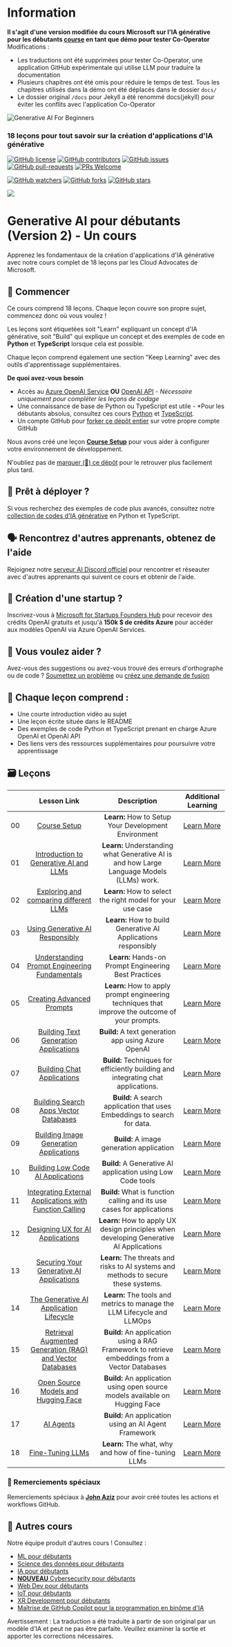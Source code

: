 # Information

**Il s'agit d'une version modifiée du cours Microsoft sur l'IA générative pour les débutants [course](https://github.com/microsoft/generative-ai-for-beginners) en tant que démo pour tester Co-Operator**
Modifications :
- Les traductions ont été supprimées pour tester Co-Operator, une application GitHub expérimentale qui utilise LLM pour traduire la documentation
- Plusieurs chapitres ont été omis pour réduire le temps de test. Tous les chapitres utilisés dans la démo ont été déplacés dans le dossier `docs/`
- Le dossier original `/docs` pour Jekyll a été renommé docs(jekyll) pour éviter les conflits avec l'application Co-Operator

![Generative AI For Beginners](./images/repo-thubmnail2.png?WT.mc_id=academic-105485-koreyst)

### 18 leçons pour tout savoir sur la création d'applications d'IA générative

[![GitHub license](https://img.shields.io/github/license/microsoft/Generative-AI-For-Beginners.svg)](https://github.com/microsoft/Generative-AI-For-Beginners/blob/master/LICENSE?WT.mc_id=academic-105485-koreyst)
[![GitHub contributors](https://img.shields.io/github/contributors/microsoft/Generative-AI-For-Beginners.svg)](https://GitHub.com/microsoft/Generative-AI-For-Beginners/graphs/contributors/?WT.mc_id=academic-105485-koreyst)
[![GitHub issues](https://img.shields.io/github/issues/microsoft/Generative-AI-For-Beginners.svg)](https://GitHub.com/microsoft/Generative-AI-For-Beginners/issues/?WT.mc_id=academic-105485-koreyst)
[![GitHub pull-requests](https://img.shields.io/github/issues-pr/microsoft/Generative-AI-For-Beginners.svg)](https://GitHub.com/microsoft/Generative-AI-For-Beginners/pulls/?WT.mc_id=academic-105485-koreyst)
[![PRs Welcome](https://img.shields.io/badge/PRs-welcome-brightgreen.svg?style=flat-square)](http://makeapullrequest.com?WT.mc_id=academic-105485-koreyst)

[![GitHub watchers](https://img.shields.io/github/watchers/microsoft/Generative-AI-For-Beginners.svg?style=social&label=Watch)](https://GitHub.com/microsoft/Generative-AI-For-Beginners/watchers/?WT.mc_id=academic-105485-koreyst)
[![GitHub forks](https://img.shields.io/github/forks/microsoft/Generative-AI-For-Beginners.svg?style=social&label=Fork)](https://GitHub.com/microsoft/Generative-AI-For-Beginners/network/?WT.mc_id=academic-105485-koreyst)
[![GitHub stars](https://img.shields.io/github/stars/microsoft/Generative-AI-For-Beginners.svg?style=social&label=Star)](https://GitHub.com/microsoft/Generative-AI-For-Beginners/stargazers/?WT.mc_id=academic-105485-koreyst)

[![](https://dcbadge.vercel.app/api/server/ByRwuEEgH4)](https://aka.ms/genai-discord?WT.mc_id=academic-105485-koreyst)

# Generative AI pour débutants (Version 2) - Un cours

Apprenez les fondamentaux de la création d'applications d'IA générative avec notre cours complet de 18 leçons par les Cloud Advocates de Microsoft.

## 🌱 Commencer

Ce cours comprend 18 leçons. Chaque leçon couvre son propre sujet, commencez donc où vous voulez !

Les leçons sont étiquetées soit "Learn" expliquant un concept d'IA générative, soit "Build" qui explique un concept et des exemples de code en **Python** et **TypeScript** lorsque cela est possible.

Chaque leçon comprend également une section "Keep Learning" avec des outils d'apprentissage supplémentaires.

**De quoi avez-vous besoin**

- Accès au [Azure OpenAI Service](https://azure.microsoft.com/products/ai-services/openai-service?WT.mc_id=academic-105485-koreyst) **OU** [OpenAI API](https://platform.openai.com/docs/quickstart?context=python?WT.mc_id=academic-105485-koreyst) - _Nécessaire uniquement pour compléter les leçons de codage_
- Une connaissance de base de Python ou TypeScript est utile - \*Pour les débutants absolus, consultez ces cours [Python](https://learn.microsoft.com/training/paths/python-language/?WT.mc_id=academic-105485-koreyst) et [TypeScript](https://learn.microsoft.com/training/paths/build-javascript-applications-typescript/?WT.mc_id=academic-105485-koreyst).
- Un compte GitHub pour [forker ce dépôt entier](https://github.com/microsoft/generative-ai-for-beginners/fork?WT.mc_id=academic-105485-koreyst) sur votre propre compte GitHub

Nous avons créé une leçon **[Course Setup](./00-course-setup/README.md?WT.mc_id=academic-105485-koreyst)** pour vous aider à configurer votre environnement de développement.

N'oubliez pas de [marquer (🌟) ce dépôt](https://docs.github.com/en/get-started/exploring-projects-on-github/saving-repositories-with-stars?WT.mc_id=academic-105485-koreyst) pour le retrouver plus facilement plus tard.

## 🧠 Prêt à déployer ?

Si vous recherchez des exemples de code plus avancés, consultez notre [collection de codes d'IA générative](https://aka.ms/genai-beg-code?WT.mc_id=academic-105485-koreyst) en Python et TypeScript.

## 🗣️ Rencontrez d'autres apprenants, obtenez de l'aide

Rejoignez notre [serveur AI Discord officiel](https://aka.ms/genai-discord?WT.mc_id=academic-105485-koreyst) pour rencontrer et réseauter avec d'autres apprenants qui suivent ce cours et obtenir de l'aide.

## 🚀 Création d'une startup ?

Inscrivez-vous à [Microsoft for Startups Founders Hub](https://aka.ms/genai-foundershub?WT.mc_id=academic-105485-koreyst) pour recevoir des crédits OpenAI gratuits et jusqu'à **150k $ de crédits Azure** pour accéder aux modèles OpenAI via Azure OpenAI Services.

## 🙏 Vous voulez aider ?

Avez-vous des suggestions ou avez-vous trouvé des erreurs d'orthographe ou de code ? [Soumettez un problème](https://github.com/microsoft/generative-ai-for-beginners/issues?WT.mc_id=academic-105485-koreyst) ou [créez une demande de fusion](https://github.com/microsoft/generative-ai-for-beginners/pulls?WT.mc_id=academic-105485-koreyst)

## 📂 Chaque leçon comprend :

- Une courte introduction vidéo au sujet
- Une leçon écrite située dans le README
- Des exemples de code Python et TypeScript prenant en charge Azure OpenAI et OpenAI API
- Des liens vers des ressources supplémentaires pour poursuivre votre apprentissage

## 🗃️ Leçons

|     |                                                                 Lesson Link                                                                  |                                           Description                                           | Additional Learning                                                            |
| :-: | :------------------------------------------------------------------------------------------------------------------------------------------: | :---------------------------------------------------------------------------------------------: | ------------------------------------------------------------------------------ |
| 00  |                                 [Course Setup](./00-course-setup/README.md?WT.mc_id=academic-105485-koreyst)                                 |                      **Learn:** How to Setup Your Development Environment                       | [Learn More](https://aka.ms/genai-collection?WT.mc_id=academic-105485-koreyst) |
| 01  |               [Introduction to Generative AI and LLMs](./01-introduction-to-genai/README.md?WT.mc_id=academic-105485-koreyst)                |    **Learn:** Understanding what Generative AI is and how Large Language Models (LLMs) work.    | [Learn More](https://aka.ms/genai-collection?WT.mc_id=academic-105485-koreyst) |
| 02  |       [Exploring and comparing different LLMs](./02-exploring-and-comparing-different-llms/README.md?WT.mc_id=academic-105485-koreyst)       |                   **Learn:** How to select the right model for your use case                    | [Learn More](https://aka.ms/genai-collection?WT.mc_id=academic-105485-koreyst) |
| 03  |              [Using Generative AI Responsibly](./03-using-generative-ai-responsibly/README.md?WT.mc_id=academic-105485-koreyst)              |                 **Learn:** How to build Generative AI Applications responsibly                  | [Learn More](https://aka.ms/genai-collection?WT.mc_id=academic-105485-koreyst) |
| 04  |       [Understanding Prompt Engineering Fundamentals](./04-prompt-engineering-fundamentals/README.md?WT.mc_id=academic-105485-koreyst)       |                      **Learn:** Hands-on Prompt Engineering Best Practices                      | [Learn More](https://aka.ms/genai-collection?WT.mc_id=academic-105485-koreyst) |
| 05  |                        [Creating Advanced Prompts](./05-advanced-prompts/README.md?WT.mc_id=academic-105485-koreyst)                         | **Learn:** How to apply prompt engineering techniques that improve the outcome of your prompts. | [Learn More](https://aka.ms/genai-collection?WT.mc_id=academic-105485-koreyst) |
| 06  |                [Building Text Generation Applications](./06-text-generation-apps/README.md?WT.mc_id=academic-105485-koreyst)                 |                       **Build:** A text generation app using Azure OpenAI                       | [Learn More](https://aka.ms/genai-collection?WT.mc_id=academic-105485-koreyst) |
| 07  |                   [Building Chat Applications](./07-building-chat-applications/README.md?WT.mc_id=academic-105485-koreyst)                   |        **Build:** Techniques for efficiently building and integrating chat applications.        | [Learn More](https://aka.ms/genai-collection?WT.mc_id=academic-105485-koreyst) |
| 08  |            [Building Search Apps Vector Databases](./08-building-search-applications/README.md?WT.mc_id=academic-105485-koreyst)             |            **Build:** A search application that uses Embeddings to search for data.             | [Learn More](https://aka.ms/genai-collection?WT.mc_id=academic-105485-koreyst) |
| 09  |            [Building Image Generation Applications](./09-building-image-applications/README.md?WT.mc_id=academic-105485-koreyst)             |                            **Build:** A image generation application                            | [Learn More](https://aka.ms/genai-collection?WT.mc_id=academic-105485-koreyst) |
| 10  |            [Building Low Code AI Applications](./10-building-low-code-ai-applications/README.md?WT.mc_id=academic-105485-koreyst)            |                   **Build:** A Generative AI application using Low Code tools                   | [Learn More](https://aka.ms/genai-collection?WT.mc_id=academic-105485-koreyst) |
| 11  | [Integrating External Applications with Function Calling](./11-integrating-with-function-calling/README.md?WT.mc_id=academic-105485-koreyst) |             **Build:** What is function calling and its use cases for applications              | [Learn More](https://aka.ms/genai-collection?WT.mc_id=academic-105485-koreyst) |
| 12  |             [Designing UX for AI Applications](./12-designing-ux-for-ai-applications/README.md?WT.mc_id=academic-105485-koreyst)             |     **Learn:** How to apply UX design principles when developing Generative AI Applications     | [Learn More](https://aka.ms/genai-collection?WT.mc_id=academic-105485-koreyst) |
| 13  |             [Securing Your Generative AI Applications](./13-securing-ai-applications/README.md?WT.mc_id=academic-105485-koreyst)             |       **Learn:** The threats and risks to AI systems and methods to secure these systems.       | [Learn More](https://aka.ms/genai-collection?WT.mc_id=academic-105485-koreyst) |
| 14  |      [The Generative AI Application Lifecycle](./14-the-generative-ai-application-lifecycle/README.md?WT.mc_id=academic-105485-koreyst)      |             **Learn:** The tools and metrics to manage the LLM Lifecycle and LLMOps             | [Learn More](https://aka.ms/genai-collection?WT.mc_id=academic-105485-koreyst) |
| 15  |    [Retrieval Augmented Generation (RAG) and Vector Databases](./15-rag-and-vector-databases/README.md?WT.mc_id=academic-105485-koreyst)     | **Build:** An application using a RAG Framework to retrieve embeddings from a Vector Databases  | [Learn More](https://aka.ms/genai-collection?WT.mc_id=academic-105485-koreyst) |
| 16  |                  [Open Source Models and Hugging Face](./16-open-source-models/README.md?WT.mc_id=academic-105485-koreyst)                   |          **Build:** An application using open source models available on Hugging Face           | [Learn More](https://aka.ms/genai-collection?WT.mc_id=academic-105485-koreyst) |
| 17  |                                    [AI Agents](./17-ai-agents/README.md?WT.mc_id=academic-105485-koreyst)                                    |                      **Build:** An application using an AI Agent Framework                      | [Learn More](https://aka.ms/genai-collection?WT.mc_id=academic-105485-koreyst) |
| 18  |                               [Fine-Tuning LLMs](./18-fine-tuning/README.md?WT.mc_id=academic-105485-koreyst)                                |                      **Learn:** The what, why and how of fine-tuning LLMs                       | [Learn More](https://aka.ms/genai-collection?WT.mc_id=academic-105485-koreyst) |


### 🌟 Remerciements spéciaux

Remerciements spéciaux à [**John Aziz**](https://www.linkedin.com/in/john0isaac/) pour avoir créé toutes les actions et workflows GitHub.

## 🎒 Autres cours

Notre équipe produit d'autres cours ! Consultez :

- [ML pour débutants](https://aka.ms/ml-beginners?WT.mc_id=academic-105485-koreyst)
- [Science des données pour débutants](https://aka.ms/datascience-beginners?WT.mc_id=academic-105485-koreyst)
- [IA pour débutants](https://aka.ms/ai-beginners?WT.mc_id=academic-105485-koreyst)
- [**NOUVEAU** Cybersecurity pour débutants](https://github.com/microsoft/Security-101??WT.mc_id=academic-96948-sayoung)
- [Web Dev pour débutants](https://aka.ms/webdev-beginners?WT.mc_id=academic-105485-koreyst)
- [IoT pour débutants](https://aka.ms/iot-beginners?WT.mc_id=academic-105485-koreyst)
- [XR Development pour débutants](https://github.com/microsoft/xr-development-for-beginners?WT.mc_id=academic-105485-koreyst)
- [Maîtrise de GitHub Copilot pour la programmation en binôme d'IA](https://aka.ms/GitHubCopilotAI?WT.mc_id=academic-105485-koreyst)


Avertissement : La traduction a été traduite à partir de son original par un modèle d'IA et peut ne pas être parfaite. Veuillez examiner la sortie et apporter les corrections nécessaires.